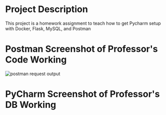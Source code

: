 # Project Description
This project is a homework assignment to teach how to get Pycharm setup with Docker, Flask, MySQL, and Postman

# Postman Screenshot of Professor's Code Working
![postman request output](screenshots/postman.png)

# PyCharm Screenshot of Professor's DB Working
